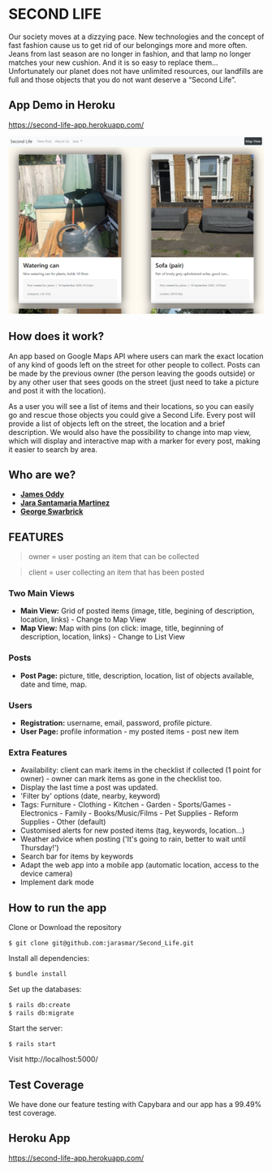 # SECOND LIFE

Our society moves at a dizzying pace. New technologies and the concept of fast fashion cause us to get rid of our belongings more and more often. Jeans from last season are no longer in fashion, and that lamp no longer matches your new cushion. And it is so easy to replace them... Unfortunately our planet does not have unlimited resources, our landfills are full and those objects that you do not want deserve a “Second Life”.

## App Demo in Heroku
https://second-life-app.herokuapp.com/

![screenshot](./app/assets/images/screenshot.png)

## How does it work?
An app based on Google Maps API where users can mark the exact location of any kind of goods left on the street for other people to collect. Posts can be made by the previous owner (the person leaving the goods outside) or by any other user that sees goods on the street (just need to take a picture and post it with the location).

As a user you will see a list of items and their locations, so you can easily go and rescue those objects you could give a Second Life. Every post will provide a list of objects left on the street, the location and a brief description. We would also have the possibility to change into map view, which will display and interactive map with a marker for every post, making it easier to search by area.

## Who are we?

- [**James Oddy**](https://github.com/jamesoddy8)
- [**Jara Santamaria Martinez**](https://github.com/jarasmar)
- [**George Swarbrick**](https://github.com/Swarbzz)


## FEATURES
>owner = user posting an item that can be collected

>client = user collecting an item that has been posted

### Two Main Views
- **Main View:** Grid of posted items (image, title, begining of description, location, links) - Change to Map View
- **Map View:** Map with pins (on click: image, title, beginning of description, location, links) - Change to List View

### Posts
- **Post Page:** picture, title, description, location, list of objects available, date and time, map.

### Users
- **Registration:** username, email, password, profile picture.
- **User Page:** profile information - my posted items - post new item

### Extra Features
- Availability: client can mark items in the checklist if collected (1 point for owner) - owner can mark items as gone in the checklist too.
- Display the last time a post was updated.
- 'Filter by' options (date, nearby, keyword)
- Tags: Furniture - Clothing - Kitchen - Garden - Sports/Games - Electronics - Family - Books/Music/Films - Pet Supplies - Reform Supplies - Other (default)
- Customised alerts for new posted items (tag, keywords, location...)
- Weather advice when posting ('It's going to rain, better to wait until Thursday!')
- Search bar for items by keywords
- Adapt the web app into a mobile app (automatic location, access to the device camera)
- Implement dark mode

## How to run the app

Clone or Download the repository
```
$ git clone git@github.com:jarasmar/Second_Life.git
```
Install all dependencies:
```
$ bundle install
```
Set up the databases:
```
$ rails db:create
$ rails db:migrate
```
Start the server:
```
$ rails start
```
Visit http://localhost:5000/

## Test Coverage

We have done our feature testing with Capybara and our app has a 99.49% test coverage.

## Heroku App
https://second-life-app.herokuapp.com/
